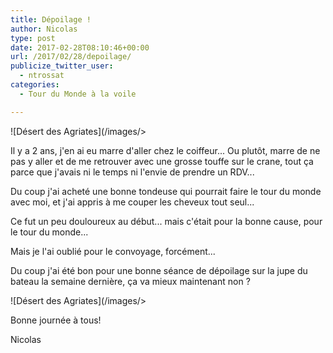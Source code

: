```yaml
---
title: Dépoilage !
author: Nicolas
type: post
date: 2017-02-28T08:10:46+00:00
url: /2017/02/28/depoilage/
publicize_twitter_user:
  - ntrossat
categories:
  - Tour du Monde à la voile

---
```

![Désert des Agriates](/images/>

Il y a 2 ans, j'en ai eu marre d'aller chez le coiffeur... Ou plutôt, marre de ne pas y aller et de me retrouver avec une grosse touffe sur le crane, tout ça parce que j'avais ni le temps ni l'envie de prendre un RDV...

Du coup j'ai acheté une bonne tondeuse qui pourrait faire le tour du monde avec moi, et j'ai appris à me couper les cheveux tout seul...

Ce fut un peu douloureux au début... mais c'était pour la bonne cause, pour le tour du monde...

Mais je l'ai oublié pour le convoyage, forcément...

Du coup j'ai été bon pour une bonne séance de dépoilage sur la jupe du bateau la semaine dernière, ça va mieux maintenant non ?

![Désert des Agriates](/images/>

Bonne journée à tous!

Nicolas